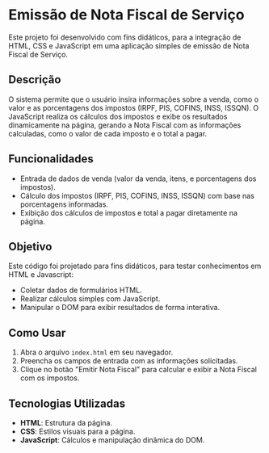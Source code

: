 # Emissão de Nota Fiscal de Serviço

Este projeto foi desenvolvido com fins didáticos, para a integração de HTML, CSS e JavaScript em uma aplicação simples de emissão de Nota Fiscal de Serviço.

## Descrição

O sistema permite que o usuário insira informações sobre a venda, como o valor e as porcentagens dos impostos (IRPF, PIS, COFINS, INSS, ISSQN). O JavaScript realiza os cálculos dos impostos e exibe os resultados dinamicamente na página, gerando a Nota Fiscal com as informações calculadas, como o valor de cada imposto e o total a pagar.

## Funcionalidades

- Entrada de dados de venda (valor da venda, itens, e porcentagens dos impostos).
- Cálculo dos impostos (IRPF, PIS, COFINS, INSS, ISSQN) com base nas porcentagens informadas.
- Exibição dos cálculos de impostos e total a pagar diretamente na página.

## Objetivo

Este código foi projetado para fins didáticos, para testar conhecimentos em HTML e Javascript:
- Coletar dados de formulários HTML.
- Realizar cálculos simples com JavaScript.
- Manipular o DOM para exibir resultados de forma interativa.

## Como Usar

1. Abra o arquivo `index.html` em seu navegador.
2. Preencha os campos de entrada com as informações solicitadas.
3. Clique no botão "Emitir Nota Fiscal" para calcular e exibir a Nota Fiscal com os impostos.

## Tecnologias Utilizadas

- **HTML**: Estrutura da página.
- **CSS**: Estilos visuais para a página.
- **JavaScript**: Cálculos e manipulação dinâmica do DOM.
